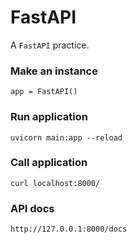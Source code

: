 # FastAPI
A `FastAPI` practice.

### Make an instance
```
app = FastAPI()
```

### Run application
```
uvicorn main:app --reload
```

### Call application
```
curl localhost:8000/
```

### API docs
```
http://127.0.0.1:8000/docs
```

